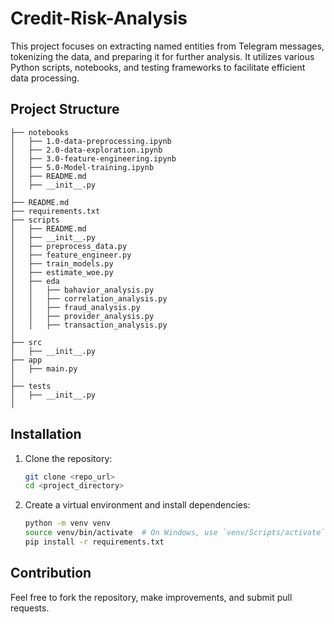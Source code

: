 # Credit-Risk-Analysis

This project focuses on extracting named entities from Telegram messages, tokenizing the data, and preparing it for further analysis. It utilizes various Python scripts, notebooks, and testing frameworks to facilitate efficient data processing.


## Project Structure


```
├── notebooks
│   ├── 1.0-data-preprocessing.ipynb 
│   ├── 2.0-data-exploration.ipynb
│   ├── 3.0-feature-engineering.ipynb
│   ├── 5.0-Model-training.ipynb
│   ├── README.md                 
│   ├── __init__.py               
│
├── README.md                   
├── requirements.txt            
├── scripts
│   ├── README.md                 
│   ├── __init__.py               
│   ├── preprocess_data.py  
│   ├── feature_engineer.py  
│   ├── train_models.py  
│   ├── estimate_woe.py  
│   ├── eda
│   │   ├── bahavior_analysis.py
│   │   ├── correlation_analysis.py
│   │   ├── fraud_analysis.py
│   │   ├── provider_analysis.py
│   │   ├── transaction_analysis.py         
│
├── src            
│   ├── __init__.py         
├── app            
│   ├── main.py
│
├── tests
│   ├── __init__.py  
│

```

## Installation

1. Clone the repository:
   ```bash
   git clone <repo_url>
   cd <project_directory>
   ```

2. Create a virtual environment and install dependencies:
   ```bash
   python -m venv venv
   source venv/bin/activate  # On Windows, use `venv/Scripts/activate`
   pip install -r requirements.txt
   ```

## Contribution

Feel free to fork the repository, make improvements, and submit pull requests.